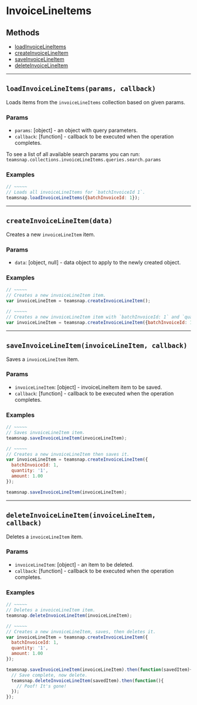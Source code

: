 # InvoiceLineItems

## Methods

- [loadInvoiceLineItems](#loadInvoiceLineItems)
- [createInvoiceLineItem](#createInvoiceLineItem)
- [saveInvoiceLineItem](#saveInvoiceLineItem)
- [deleteInvoiceLineItem](#deleteInvoiceLineItem)


---
<a id="loadInvoiceLineItems"></a>
## `loadInvoiceLineItems(params, callback)`
Loads items from the `invoiceLineItems` collection based on given params.

### Params
* `params`: [object] - an object with query parameters.
* `callback`: [function] - callback to be executed when the operation completes.

To see a list of all available search params you can run:
`teamsnap.collections.invoiceLineItems.queries.search.params`

### Examples
```javascript
// ~~~~~
// Loads all invoiceLineItems for `batchInvoiceId 1`.
teamsnap.loadInvoiceLineItems({batchInvoiceId: 1});
```


---


<a id="createInvoiceLineItem"></a>
## `createInvoiceLineItem(data)`
Creates a new `invoiceLineItem` item.

### Params
* `data`: [object, null] - data object to apply to the newly created object.

### Examples
```javascript
// ~~~~~
// Creates a new invoiceLineItem item.
var invoiceLineItem = teamsnap.createInvoiceLineItem();

// ~~~~~
// Creates a new invoiceLineItem item with `batchInvoiceId: 1` and `quantity: '1', amount: 1.00`.
var invoiceLineItem = teamsnap.createInvoiceLineItem({batchInvoiceId: 1, quantity: '1', amount: 1.00});
```


---


<a id="saveInvoiceLineItem"></a>
## `saveInvoiceLineItem(invoiceLineItem, callback)`
Saves a `invoiceLineItem` item.

### Params
* `invoiceLineItem`: [object] - invoiceLineItem item to be saved.
* `callback`: [function] - callback to be executed when the operation completes.

### Examples
```javascript
// ~~~~~
// Saves invoiceLineItem item.
teamsnap.saveInvoiceLineItem(invoiceLineItem);

// ~~~~~
// Creates a new invoiceLineItem then saves it.
var invoiceLineItem = teamsnap.createInvoiceLineItem({
  batchInvoiceId: 1,
  quantity: '1',
  amount: 1.00
});

teamsnap.saveInvoiceLineItem(invoiceLineItem);
```


---


<a id="deleteInvoiceLineItem"></a>
## `deleteInvoiceLineItem(invoiceLineItem, callback)`
Deletes a `invoiceLineItem` item.

### Params
* `invoiceLineItem`: [object] - an item to be deleted.
* `callback`: [function] - callback to be executed when the operation completes.

### Examples
```javascript
// ~~~~~
// Deletes a invoiceLineItem item.
teamsnap.deleteInvoiceLineItem(invoiceLineItem);

// ~~~~~
// Creates a new invoiceLineItem, saves, then deletes it.
var invoiceLineItem = teamsnap.createInvoiceLineItem({
  batchInvoiceId: 1,
  quantity: '1',
  amount: 1.00
});

teamsnap.saveInvoiceLineItem(invoiceLineItem).then(function(savedItem){
  // Save complete, now delete.
  teamsnap.deleteInvoiceLineItem(savedItem).then(function(){
    // Poof! It's gone!
  });
});
```
